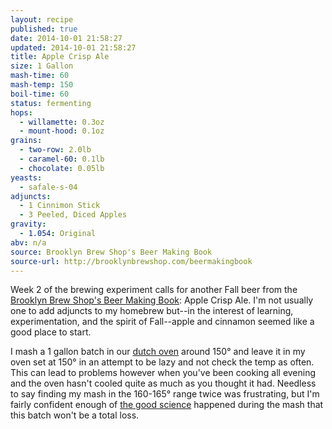 ```yaml
---
layout: recipe
published: true
date: 2014-10-01 21:58:27
updated: 2014-10-01 21:58:27
title: Apple Crisp Ale
size: 1 Gallon
mash-time: 60
mash-temp: 150
boil-time: 60
status: fermenting
hops:
  - willamette: 0.3oz
  - mount-hood: 0.1oz
grains:
  - two-row: 2.0lb
  - caramel-60: 0.1lb
  - chocolate: 0.05lb
yeasts:
  - safale-s-04
adjuncts:
  - 1 Cinnimon Stick
  - 3 Peeled, Diced Apples
gravity:
  - 1.054: Original
abv: n/a
source: Brooklyn Brew Shop's Beer Making Book
source-url: http://brooklynbrewshop.com/beermakingbook
---
```


Week 2 of the brewing experiment calls for another Fall beer from the [Brooklyn Brew Shop's Beer Making Book](http://brooklynbrewshop.com/beermakingbook): Apple Crisp Ale. I'm not usually one to add adjuncts to my homebrew but--in the interest of learning, experimentation, and the spirit of Fall--apple and cinnamon seemed like a good place to start.

I mash a 1 gallon batch in our [dutch oven](https://www.google.com/search?q=le+creuset+dutch+oven&espv=2&biw=1344&bih=952&source=lnms&tbm=isch&sa=X&ei=j8IsVPuWHoOTyQTbxIIo&sqi=2&ved=0CAcQ_AUoAg) around 150° and leave it in my oven set at 150° in an attempt to be lazy and not check the temp as often. This can lead to problems however when you've been cooking all evening and the oven hasn't cooled quite as much as you thought it had. Needless to say finding my mash in the 160-165° range twice was frustrating, but I'm fairly confident enough of [the good science](http://www.howtobrew.com/section3/chapter14.html) happened during the mash that this batch won't be a total loss.

